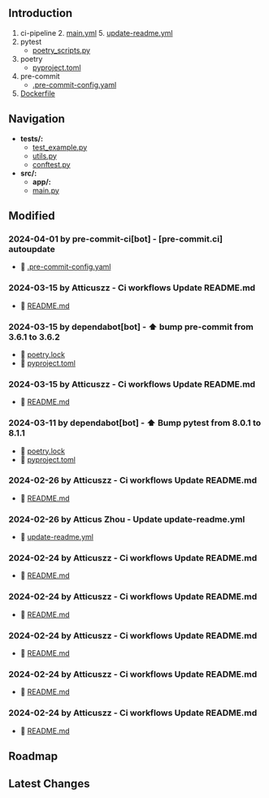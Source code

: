 
## Introduction
1. ci-pipeline
   2. [main.yml](.github%2Fworkflows%2Fmain.yml)
   5. [update-readme.yml](.github%2Fworkflows%2Fupdate-readme.yml)
2. pytest
   -  [poetry_scripts.py](poetry_scripts.py)
3. poetry
    - [pyproject.toml](pyproject.toml)
4. pre-commit
   - [.pre-commit-config.yaml](.pre-commit-config.yaml)
5. [Dockerfile](Dockerfile)



## Navigation
- **tests/:**
  - [test_example.py](tests/test_example.py)
  - [utils.py](tests/utils.py)
  - [conftest.py](tests/conftest.py)
- **src/:**
  - **app/:**
  - [main.py](src/main.py)
## Modified
### 2024-04-01 by pre-commit-ci[bot] - [pre-commit.ci] autoupdate
- 🔨 [.pre-commit-config.yaml](.pre-commit-config.yaml)
### 2024-03-15 by Atticuszz - Ci workflows Update README.md
- 🔨 [README.md](README.md)
### 2024-03-15 by dependabot[bot] - ⬆ bump pre-commit from 3.6.1 to 3.6.2
- 🔨 [poetry.lock](poetry.lock)
- 🔨 [pyproject.toml](pyproject.toml)
### 2024-03-15 by Atticuszz - Ci workflows Update README.md
- 🔨 [README.md](README.md)
### 2024-03-11 by dependabot[bot] - ⬆ Bump pytest from 8.0.1 to 8.1.1
- 🔨 [poetry.lock](poetry.lock)
- 🔨 [pyproject.toml](pyproject.toml)
### 2024-02-26 by Atticuszz - Ci workflows Update README.md
- 🔨 [README.md](README.md)
### 2024-02-26 by Atticus Zhou - Update update-readme.yml
- 🔨 [update-readme.yml](.github/workflows/update-readme.yml)
### 2024-02-24 by Atticuszz - Ci workflows Update README.md
- 🔨 [README.md](README.md)
### 2024-02-24 by Atticuszz - Ci workflows Update README.md
- 🔨 [README.md](README.md)
### 2024-02-24 by Atticuszz - Ci workflows Update README.md
- 🔨 [README.md](README.md)
### 2024-02-24 by Atticuszz - Ci workflows Update README.md
- 🔨 [README.md](README.md)
### 2024-02-24 by Atticuszz - Ci workflows Update README.md
- 🔨 [README.md](README.md)
## Roadmap









## Latest Changes
